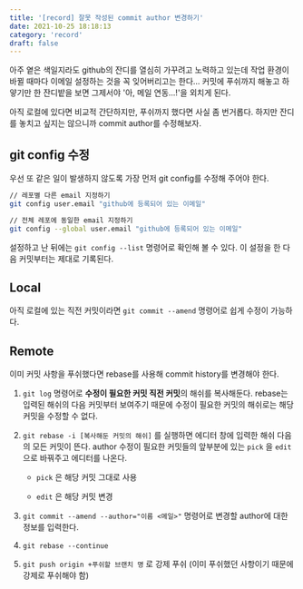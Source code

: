 ```yaml
---
title: '[record] 잘못 작성된 commit author 변경하기'
date: 2021-10-25 18:18:13
category: 'record'
draft: false
---
```


아주 옅은 색일지라도 github의 잔디를 열심히 가꾸려고 노력하고 있는데 작업 환경이 바뀔 때마다 이메일 설정하는 것을 꼭 잊어버리고는 한다... 커밋에 푸쉬까지 해놓고 하얗기만 한 잔디밭을 보면 그제서야 '아, 메일 연동...!'을 외치게 된다.

아직 로컬에 있다면 비교적 간단하지만, 푸쉬까지 했다면 사실 좀 번거롭다. 하지만 잔디를 놓치고 싶지는 않으니까 commit author를 수정해보자.

## git config 수정

우선 또 같은 일이 발생하지 않도록 가장 먼저 git config를 수정해 주어야 한다.

```bash
// 레포별 다른 email 지정하기
git config user.email "github에 등록되어 있는 이메일"

// 전체 레포에 동일한 email 지정하기
git config --global user.email "github에 등록되어 있는 이메일"
```

설정하고 난 뒤에는 `git config --list` 명령어로 확인해 볼 수 있다. 이 설정을 한 다음 커밋부터는 제대로 기록된다.

## Local

아직 로컬에 있는 직전 커밋이라면 `git commit --amend` 명령어로 쉽게 수정이 가능하다.

## Remote

이미 커밋 사항을 푸쉬했다면 rebase를 사용해 commit history를 변경해야 한다.

1. `git log` 명령어로 **수정이 필요한 커밋 직전 커밋**의 해쉬를 복사해둔다. rebase는 입력된 해쉬의 다음 커밋부터 보여주기 때문에 수정이 필요한 커밋의 해쉬로는 해당 커밋을 수정할 수 없다.

2) `git rebase -i [복사해둔 커밋의 해쉬]` 를 실행하면 에디터 창에 입력한 해쉬 다음의 모든 커밋이 뜬다. author 수정이 필요한 커밋들의 앞부분에 있는 `pick` 을 `edit`으로 바꿔주고 에디터를 나온다.

   - `pick` 은 해당 커밋 그대로 사용

   - `edit` 은 해당 커밋 변경

3. `git commit --amend --author="이름 <메일>"` 명령어로 변경할 author에 대한 정보를 입력한다.

4. `git rebase --continue`

5. `git push origin +푸쉬할 브랜치 명` 로 강제 푸쉬 (이미 푸쉬했던 사항이기 때문에 강제로 푸쉬해야 함)

<br/>
<br/>
<br/>
<br/>
